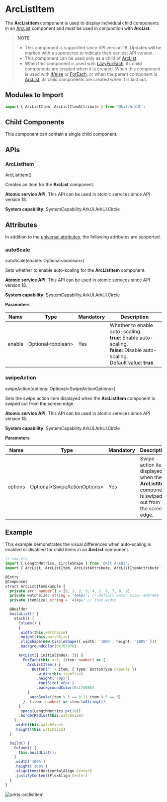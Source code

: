 # ArcListItem

<!--Kit: ArkUI-->
<!--Subsystem: ArkUI-->
<!--Owner: @yylong-->
<!--Designer: @yylong-->
<!--Tester: @liuzhenshuo-->
<!--Adviser: @HelloCrease-->

The **ArcListItem** component is used to display individual child components in an [ArcList](ts-container-arclist.md) component and must be used in conjunction with **ArcList**.

> **NOTE**
>
> - This component is supported since API version 18. Updates will be marked with a superscript to indicate their earliest API version.
> - This component can be used only as a child of [ArcList](ts-container-arclist.md).
> - When this component is used with [LazyForEach](../../../ui/rendering-control/arkts-rendering-control-lazyforeach.md), its child components are created when it is created. When this component is used with [if/else](../../../ui/rendering-control/arkts-rendering-control-ifelse.md) or [ForEach](../../../ui/rendering-control/arkts-rendering-control-foreach.md), or when the parent component is [ArcList](ts-container-arclist.md), its child components are created when it is laid out.

## Modules to Import

```ts
import { ArcListItem, ArcListItemAttribute } from '@kit.ArkUI';
```

## Child Components

This component can contain a single child component.

## APIs

### ArcListItem

ArcListItem()

Creates an item for the **ArcList** component.

**Atomic service API**: This API can be used in atomic services since API version 18.

**System capability**: SystemCapability.ArkUI.ArkUI.Circle

## Attributes

In addition to the [universal attributes](ts-component-general-attributes.md), the following attributes are supported.

### autoScale

autoScale(enable: Optional\<boolean>)

Sets whether to enable auto-scaling for the **ArcListItem** component.

**Atomic service API**: This API can be used in atomic services since API version 18.

**System capability**: SystemCapability.ArkUI.ArkUI.Circle

**Parameters**

| Name| Type              | Mandatory| Description                                       |
| ------ | ------------------ | ---- | ------------------------------------------- |
| enable | Optional\<boolean> | Yes  | Whether to enable auto-scaling.<br>**true**: Enable auto-scaling.<br>**false**: Disable auto-scaling.<br>Default value: **true**.|

### swipeAction

swipeAction(options: Optional\<SwipeActionOptions>)

Sets the swipe action item displayed when the **ArcListItem** component is swiped out from the screen edge.

**Atomic service API**: This API can be used in atomic services since API version 18.

**System capability**: SystemCapability.ArkUI.ArkUI.Circle

**Parameters**

| Name | Type                                                        | Mandatory| Description                   |
| ------- | ------------------------------------------------------------ | ---- | ----------------------- |
| options | [Optional\<SwipeActionOptions>](ts-container-listitem.md#swipeactionoptions9) | Yes  | Swipe action item displayed when the **ArcListItem** component is swiped out from the screen edge.|

## Example

This example demonstrates the visual differences when auto-scaling is enabled or disabled for child items in an **ArcList** component.

```ts
// xxx.ets
import { LengthMetrics, CircleShape } from '@kit.ArkUI';
import { ArcList, ArcListItem, ArcListAttribute, ArcListItemAttribute } from '@kit.ArkUI';

@Entry
@Component
struct ArcListItemExample {
  private arr: number[] = [0, 1, 2, 3, 4, 5, 6, 7, 8, 9];
  private watchSize: string = '466px'; // Default watch size: 466*466
  private itemSize: string = '414px' // Item width

  @Builder
  buildList() {
    Stack() {
      Column() {
      }
      .width(this.watchSize)
      .height(this.watchSize)
      .clipShape(new CircleShape({ width: '100%', height: '100%' }))
      .backgroundColor(0x707070)

      ArcList({ initialIndex: 3}) {
        ForEach(this.arr, (item: number) => {
          ArcListItem() {
            Button('' + item, { type: ButtonType.Capsule })
              .width(this.itemSize)
              .height('70px')
              .fontSize('40px')
              .backgroundColor(0x17A98D)
          }
          .autoScale(item % 3 == 0 || item % 5 == 0)
        }, (item: number) => item.toString())
      }
      .space(LengthMetrics.px(10))
      .borderRadius(this.watchSize)
    }
    .width(this.watchSize)
    .height(this.watchSize)
  }

  build() {
    Column() {
      this.buildList();
    }
    .width('100%')
    .height('100%')
    .alignItems(HorizontalAlign.Center)
    .justifyContent(FlexAlign.Center)
  }
}
```

![arkts-arclistitem](figures/arkts-arclistitem.png)
